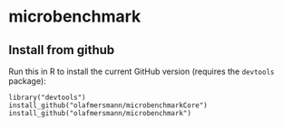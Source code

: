 # microbenchmark

## Install from github

Run this in R to install the current GitHub version (requires the `devtools`
package):

```splus
library("devtools")
install_github("olafmersmann/microbenchmarkCore")
install_github("olafmersmann/microbenchmark")
```
